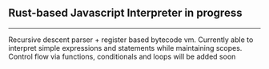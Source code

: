## Rust-based Javascript Interpreter in progress

-----------------------------------------------------------------------------------------------

Recursive descent parser + register based bytecode vm. Currently able to
interpret simple expressions and statements while maintaining scopes. Control
flow via functions, conditionals and loops will be added soon
